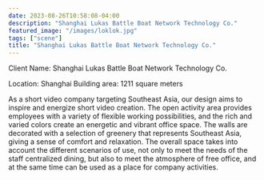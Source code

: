 ```yaml
---
date: 2023-08-26T10:58:08-04:00
description: "Shanghai Lukas Battle Boat Network Technology Co."
featured_image: "/images/loklok.jpg"
tags: ["scene"]
title: "Shanghai Lukas Battle Boat Network Technology Co."
---
```


Client Name: Shanghai Lukas Battle Boat Network Technology Co.

Location: Shanghai Building area: 1211 square meters

As a short video company targeting Southeast Asia, our design aims to inspire and energize short video creation. The open activity area provides employees with a variety of flexible working possibilities, and the rich and varied colors create an energetic and vibrant office space. The walls are decorated with a selection of greenery that represents Southeast Asia, giving a sense of comfort and relaxation. The overall space takes into account the different scenarios of use, not only to meet the needs of the staff centralized dining, but also to meet the atmosphere of free office, and at the same time can be used as a place for company activities.
